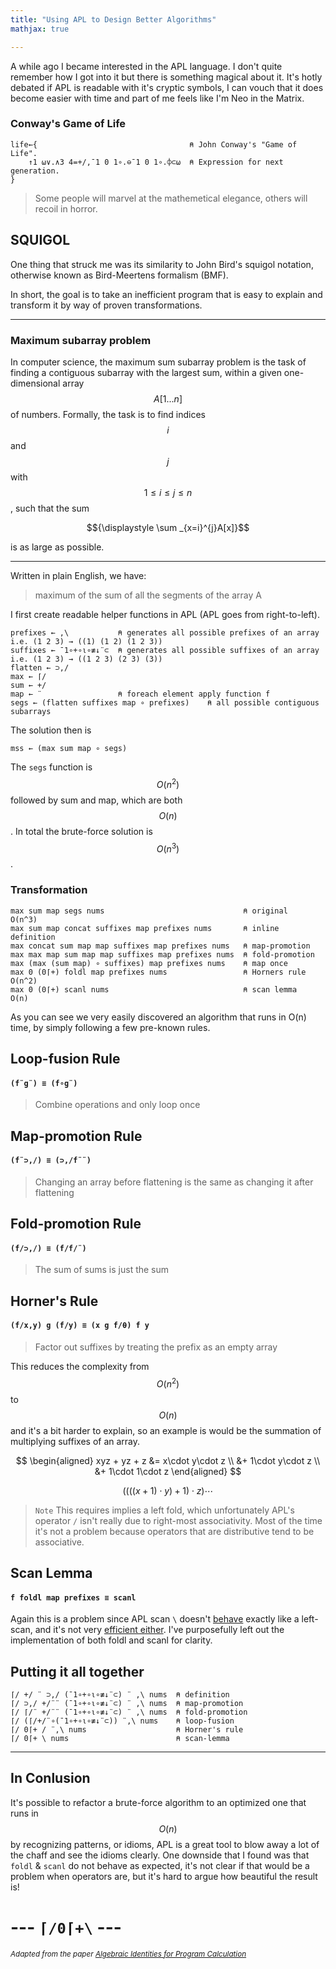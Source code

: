 ```yaml
---
title: "Using APL to Design Better Algorithms"
mathjax: true

---
```


A while ago I became interested in the APL language. I don't quite remember how I got into it but there is something magical about it. It's hotly debated if APL is readable with it's cryptic symbols, I can vouch that it does become easier with time and part of me feels like I'm Neo in the Matrix. 

### Conway's Game of Life
````apl
life←{                                  ⍝ John Conway's "Game of Life".
    ↑1 ⍵∨.∧3 4=+/,¯1 0 1∘.⊖¯1 0 1∘.⌽⊂⍵  ⍝ Expression for next generation.
}
````
> Some people will marvel at the mathemetical elegance, others will recoil in horror.

## SQUIGOL
One thing that struck me was its similarity to John Bird's squigol notation, otherwise known as Bird-Meertens formalism (BMF).

In short, the goal is to take an inefficient program that is easy to explain and transform it by way of proven transformations.

---
### Maximum subarray problem
In computer science, the maximum sum subarray problem is the task of finding a contiguous subarray with the largest sum, within a given one-dimensional array $$A[1...n]$$ of numbers. Formally, the task is to find indices $${\displaystyle i}$$ and $${\displaystyle j}$$ with $${\displaystyle 1\leq i\leq j\leq n}$$, such that the sum

$${\displaystyle \sum _{x=i}^{j}A[x]}$$

is as large as possible.

---
Written in plain English, we have: 
> maximum of the sum of all the segments of the array A

I first create readable helper functions in APL (APL goes from right-to-left).

```apl
prefixes ← ,\           ⍝ generates all possible prefixes of an array i.e. (1 2 3) → ((1) (1 2) (1 2 3))
suffixes ← ¯1∘+∘⍳∘≢↓¨⊂  ⍝ generates all possible suffixes of an array i.e. (1 2 3) → ((1 2 3) (2 3) (3))
flatten ← ⊃,/
max ← ⌈/
sum ← +/
map ← ¨                 ⍝ foreach element apply function f
segs ← (flatten suffixes map ∘ prefixes)    ⍝ all possible contiguous subarrays
```

The solution then is
```apl
mss ← (max sum map ∘ segs)
```

The `segs` function is $$O(n^2)$$ followed by sum and map, which are both $$O(n)$$. In total the brute-force solution is $$O(n^3)$$.

### Transformation

```apl
max sum map segs nums                               ⍝ original              O(n^3)
max sum map concat suffixes map prefixes nums       ⍝ inline definition    
max concat sum map map suffixes map prefixes nums   ⍝ map-promotion
max max map sum map map suffixes map prefixes nums  ⍝ fold-promotion
max (max (sum map) ∘ suffixes) map prefixes nums    ⍝ map once
max 0 (0⌈+) foldl map prefixes nums                 ⍝ Horners rule          O(n^2) 
max 0 (0⌈+) scanl nums                              ⍝ scan lemma            O(n)
```

As you can see we very easily discovered an algorithm that runs in O(n) time, by simply following a few pre-known rules.


## Loop-fusion Rule 
#### `(f¨g¨) ≡ (f∘g¨)`
> Combine operations and only loop once

## Map-promotion Rule 
#### `(f¨⊃,/) ≡ (⊃,/f¨¨)`
> Changing an array before flattening is the same as changing it after flattening

## Fold-promotion Rule
#### `(f/⊃,/) ≡ (f/f/¨)`
> The sum of sums is just the sum

## Horner's Rule 
#### `(f/x,y) g (f/y) ≡ (x g f/⍬) f y`
> Factor out suffixes by treating the prefix as an empty array

This reduces the complexity from $$O(n^2)$$ to $$O(n)$$ and it's a bit harder to explain, so an example is would be the summation of multiplying suffixes of an array.


$$
\begin{aligned}
xyz + yz + z 
  &= x\cdot y\cdot z 
  \\ &+ 1\cdot y\cdot z 
  \\ &+ 1\cdot 1\cdot z 
\end{aligned}
$$

$$
((((x+1) \cdot y) + 1) \cdot z) \cdots
$$

> `Note`
This requires implies a left fold, which unfortunately APL's operator `/` isn't really due to right-most associativity. Most of the time it's not a problem because operators that are distributive tend to be associative.

## Scan Lemma 
#### `f foldl map prefixes ≡ scanl`
Again this is a problem since APL scan `\` doesn't [behave][1] exactly like a left-scan, and it's not very [efficient either][2]. I've purposefully left out the implementation of both foldl and scanl for clarity.


## Putting it all together
```apl
⌈/ +/ ¨ ⊃,/ (¯1∘+∘⍳∘≢↓¨⊂) ¨ ,\ nums  ⍝ definition
⌈/ ⊃,/ +/¨¨ (¯1∘+∘⍳∘≢↓¨⊂) ¨ ,\ nums  ⍝ map-promotion
⌈/ ⌈/¨ +/¨¨ (¯1∘+∘⍳∘≢↓¨⊂) ¨ ,\ nums  ⍝ fold-promotion
⌈/ (⌈/+/¨∘(¯1∘+∘⍳∘≢↓¨⊂)) ¨,\ nums    ⍝ loop-fusion
⌈/ 0⌈+ / ¨,\ nums                    ⍝ Horner's rule
⌈/ 0⌈+ \ nums                        ⍝ scan-lemma
```
---

## In Conlusion
It's possible to refactor a brute-force algorithm to an optimized one that runs in $$O(n)$$ by recognizing patterns, or idioms, APL is a great tool to blow away a lot of the chaff and see the idioms clearly.
One downside that I found was that `foldl` & `scanl` do not behave as expected, it's not clear if that would be a problem when operators are, but it's hard to argue how beautiful the result is! 

# --- `⌈/0⌈+\` ---

<sub>*Adapted from the paper [Algebraic Identities for Program Calculation][3]*</sub>

[1]: https://stackoverflow.com/q/70272288
[2]: https://stackoverflow.com/q/70273199
[3]: http://comjnl.oxfordjournals.org/content/32/2/122.full.pdf